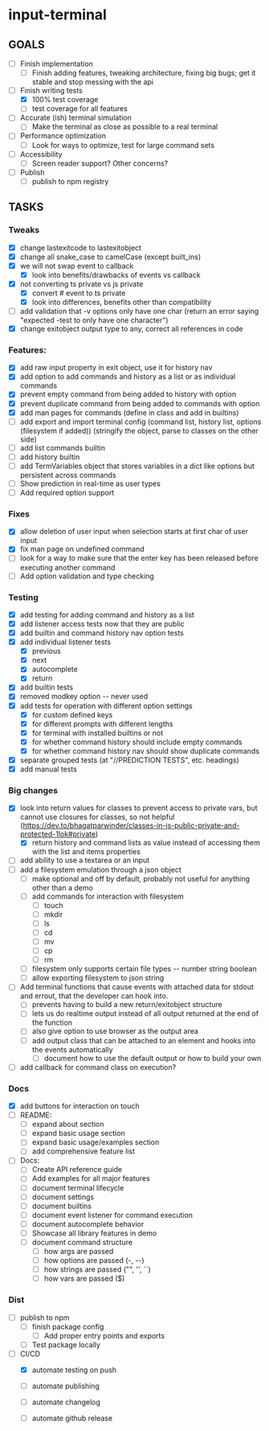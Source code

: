 # input-terminal

## GOALS
- [ ] Finish implementation
  - [ ] Finish adding features, tweaking architecture, fixing big bugs; get it stable and stop messing with the api
- [ ] Finish writing tests
  - [x] 100% test coverage
  - [ ] test coverage for all features
- [ ] Accurate (ish) terminal simulation
  - [ ] Make the terminal as close as possible to a real terminal
- [ ] Performance optimization
  - [ ] Look for ways to optimize, test for large command sets
- [ ] Accessibility
  - [ ] Screen reader support? Other concerns?
- [ ] Publish
  - [ ] publish to npm registry

## TASKS

### Tweaks
- [x] change lastexitcode to lastexitobject
- [x] change all snake_case to camelCase (except built_ins)
- [x] we will not swap event to callback
  - [x] look into benefits/drawbacks of events vs callback
- [x] not converting ts private vs js private
  - [x] convert # event to ts private
  - [x] look into differences, benefits other than compatibility
- [ ] add validation that -v options only have one char (return an error saying "expected -test to only have one character")
- [x] change exitobject output type to any, correct all references in code

### Features:
- [x] add raw input property in exit object, use it for history nav
- [x] add option to add commands and history as a list or as individual commands
- [x] prevent empty command from being added to history with option
- [x] prevent duplicate command from being added to commands with option
- [x] add man pages for commands (define in class and add in builtins)
- [ ] add export and import terminal config (command list, history list, options (filesystem if added)) (stringify the object, parse to classes on the other side)
- [ ] add list commands builtin
- [ ] add history builtin
- [ ] add TermVariables object that stores variables in a dict like options but persistent across commands
- [ ] Show prediction in real-time as user types
- [ ] Add required option support

### Fixes
- [x] allow deletion of user input when selection starts at first char of user input
- [x] fix man page on undefined command
- [ ] look for a way to make sure that the enter key has been released before executing another command
- [ ] Add option validation and type checking

### Testing
- [x] add testing for adding command and history as a list
- [x] add listener access tests now that they are public
- [x] add builtin and command history nav option tests
- [x] add individual listener tests
  - [x] previous
  - [x] next
  - [x] autocomplete
  - [x] return
- [x] add builtin tests
- [x] removed modkey option -- never used
- [x] add tests for operation with different option settings
  - [x] for custom defined keys
  - [x] for different prompts with different lengths
  - [x] for terminal with installed builtins or not
  - [x] for whether command history should include empty commands
  - [x] for whether command history nav should show duplicate commands
- [x] separate grouped tests (at "//PREDICTION TESTS", etc. headings)
- [x] add manual tests

### Big changes
- [x] look into return values for classes to prevent access to private vars, but cannot use closures for classes, so not helpful (https://dev.to/bhagatparwinder/classes-in-js-public-private-and-protected-1lok#private)
  - [x] return history and command lists as value instead of accessing them with the list and items properties
- [ ] add ability to use a textarea or an input
- [ ] add a filesystem emulation through a json object
  - [ ] make optional and off by default, probably not useful for anything other than a demo
  - [ ] add commands for interaction with filesystem
    - [ ] touch
    - [ ] mkdir
    - [ ] ls
    - [ ] cd
    - [ ] mv
    - [ ] cp
    - [ ] rm
  - [ ] filesystem only supports certain file types -- number string boolean
  - [ ] allow exporting filesystem to json string
- [ ] Add terminal functions that cause events with attached data for stdout and errout, that the developer can hook into.
  - [ ] prevents having to build a new return/exitobject structure
  - [ ] lets us do realtime output instead of all output returned at the end of the function
  - [ ] also give option to use browser as the output area
  - [ ] add output class that can be attached to an element and hooks into the events automatically
    - [ ] document how to use the default output or how to build your own
- [ ] add callback for command class on execution?

### Docs
- [x] add buttons for interaction on touch
- [ ] README:
  - [ ] expand about section
  - [ ] expand basic usage section
  - [ ] expand basic usage/examples section
  - [ ] add comprehensive feature list
- [ ] Docs:
  - [ ] Create API reference guide
  - [ ] Add examples for all major features
  - [ ] document terminal lifecycle
  - [ ] document settings
  - [ ] document builtins
  - [ ] document event listener for command execution
  - [ ] document autocomplete behavior
  - [ ] Showcase all library features in demo
  - [ ] document command structure
    - [ ] how args are passed
    - [ ] how options are passed (-, --)
    - [ ] how strings are passed ("", '', ``)
    - [ ] how vars are passed ($)

### Dist
- [ ] publish to npm
  - [ ] finish package config
    - [ ] Add proper entry points and exports
  - [ ] Test package locally
- [ ] CI/CD
  - [x] automate testing on push
  - [ ] automate publishing
  - [ ] automate changelog
  - [ ] automate github release

